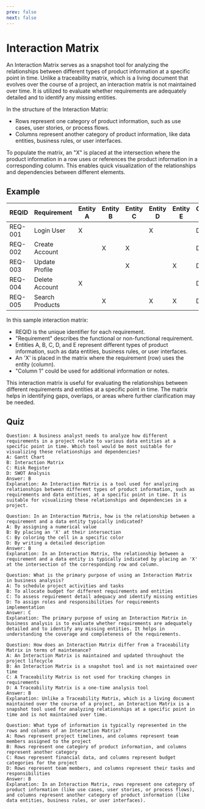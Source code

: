 ```yaml
---
prev: false
next: false
---
```


# Interaction Matrix

An Interaction Matrix serves as a snapshot tool for analyzing the relationships between different types of product information at a specific point in time. Unlike a traceability matrix, which is a living document that evolves over the course of a project, an interaction matrix is not maintained over time. It is utilized to evaluate whether requirements are adequately detailed and to identify any missing entities.

In the structure of the Interaction Matrix:

- Rows represent one category of product information, such as use cases, user stories, or process flows.
- Columns represent another category of product information, like data entities, business rules, or user interfaces.

To populate the matrix, an "X" is placed at the intersection where the product information in a row uses or references the product information in a corresponding column. This enables quick visualization of the relationships and dependencies between different elements.

## Example

| REQID   | Requirement     | Entity A | Entity B | Entity C | Entity D | Entity E | Column 1 |
| ------- | --------------- | -------- | -------- | -------- | -------- | -------- | -------- |
| REQ-001 | Login User      | X        |          |          | X        |          | Data     |
| REQ-002 | Create Account  |          | X        | X        |          |          | Data     |
| REQ-003 | Update Profile  |          |          | X        |          | X        | Data     |
| REQ-004 | Delete Account  | X        |          |          |          |          | Data     |
| REQ-005 | Search Products |          | X        |          | X        | X        | Data     |

In this sample interaction matrix:

- REQID is the unique identifier for each requirement.
- "Requirement" describes the functional or non-functional requirement.
- Entities A, B, C, D, and E represent different types of product information, such as data entities, business rules, or user interfaces.
- An 'X' is placed in the matrix where the requirement (row) uses the entity (column).
- "Column 1" could be used for additional information or notes.

This interaction matrix is useful for evaluating the relationships between different requirements and entities at a specific point in time. The matrix helps in identifying gaps, overlaps, or areas where further clarification may be needed.

## Quiz

```quiz
Question: A business analyst needs to analyze how different requirements in a project relate to various data entities at a specific point in time. Which tool would be most suitable for visualizing these relationships and dependencies?
A: Gantt Chart
B: Interaction Matrix
C: Risk Register
D: SWOT Analysis
Answer: B
Explanation: An Interaction Matrix is a tool used for analyzing relationships between different types of product information, such as requirements and data entities, at a specific point in time. It is suitable for visualizing these relationships and dependencies in a project.

Question: In an Interaction Matrix, how is the relationship between a requirement and a data entity typically indicated?
A: By assigning a numerical value
B: By placing an 'X' at their intersection
C: By coloring the cell in a specific color
D: By writing a detailed description
Answer: B
Explanation: In an Interaction Matrix, the relationship between a requirement and a data entity is typically indicated by placing an 'X' at the intersection of the corresponding row and column.

Question: What is the primary purpose of using an Interaction Matrix in business analysis?
A: To schedule project activities and tasks
B: To allocate budget for different requirements and entities
C: To assess requirement detail adequacy and identify missing entities
D: To assign roles and responsibilities for requirements implementation
Answer: C
Explanation: The primary purpose of using an Interaction Matrix in business analysis is to evaluate whether requirements are adequately detailed and to identify any missing entities. It helps in understanding the coverage and completeness of the requirements.

Question: How does an Interaction Matrix differ from a Traceability Matrix in terms of maintenance?
A: An Interaction Matrix is maintained and updated throughout the project lifecycle
B: An Interaction Matrix is a snapshot tool and is not maintained over time
C: A Traceability Matrix is not used for tracking changes in requirements
D: A Traceability Matrix is a one-time analysis tool
Answer: B
Explanation: Unlike a Traceability Matrix, which is a living document maintained over the course of a project, an Interaction Matrix is a snapshot tool used for analyzing relationships at a specific point in time and is not maintained over time.

Question: What type of information is typically represented in the rows and columns of an Interaction Matrix?
A: Rows represent project timelines, and columns represent team members assigned to the project
B: Rows represent one category of product information, and columns represent another category
C: Rows represent financial data, and columns represent budget categories for the project
D: Rows represent team members, and columns represent their tasks and responsibilities
Answer: B
Explanation: In an Interaction Matrix, rows represent one category of product information (like use cases, user stories, or process flows), and columns represent another category of product information (like data entities, business rules, or user interfaces).
```
